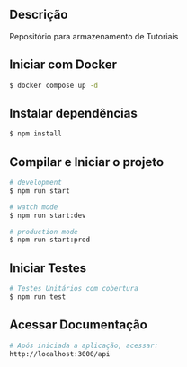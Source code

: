## Descrição
Repositório para armazenamento de Tutoriais

## Iniciar com Docker
```bash
$ docker compose up -d
```
## Instalar dependências
```bash
$ npm install
```
## Compilar e Iniciar o projeto
```bash
# development
$ npm run start

# watch mode
$ npm run start:dev

# production mode
$ npm run start:prod
```

## Iniciar Testes
```bash
# Testes Unitários com cobertura
$ npm run test
```

## Acessar Documentação
```bash
# Após iniciada a aplicação, acessar:
http://localhost:3000/api
```